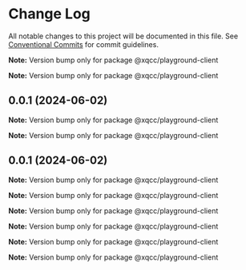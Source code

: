 # Change Log

All notable changes to this project will be documented in this file.
See [Conventional Commits](https://conventionalcommits.org) for commit guidelines.



**Note:** Version bump only for package @xqcc/playground-client





**Note:** Version bump only for package @xqcc/playground-client

## 0.0.1 (2024-06-02)

**Note:** Version bump only for package @xqcc/playground-client

**Note:** Version bump only for package @xqcc/playground-client

## 0.0.1 (2024-06-02)

**Note:** Version bump only for package @xqcc/playground-client

**Note:** Version bump only for package @xqcc/playground-client

**Note:** Version bump only for package @xqcc/playground-client

**Note:** Version bump only for package @xqcc/playground-client

**Note:** Version bump only for package @xqcc/playground-client

**Note:** Version bump only for package @xqcc/playground-client
